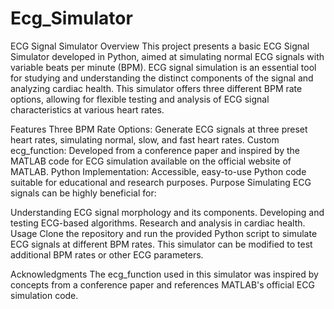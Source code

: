# Ecg_Simulator
ECG Signal Simulator
Overview
This project presents a basic ECG Signal Simulator developed in Python, aimed at simulating normal ECG signals with variable beats per minute (BPM). ECG signal simulation is an essential tool for studying and understanding the distinct components of the signal and analyzing cardiac health. This simulator offers three different BPM rate options, allowing for flexible testing and analysis of ECG signal characteristics at various heart rates.

Features
Three BPM Rate Options: Generate ECG signals at three preset heart rates, simulating normal, slow, and fast heart rates.
Custom ecg_function: Developed from a conference paper and inspired by the MATLAB code for ECG simulation available on the official website of MATLAB.
Python Implementation: Accessible, easy-to-use Python code suitable for educational and research purposes.
Purpose
Simulating ECG signals can be highly beneficial for:

Understanding ECG signal morphology and its components.
Developing and testing ECG-based algorithms.
Research and analysis in cardiac health.
Usage
Clone the repository and run the provided Python script to simulate ECG signals at different BPM rates. This simulator can be modified to test additional BPM rates or other ECG parameters.

Acknowledgments
The ecg_function used in this simulator was inspired by concepts from a conference paper and references MATLAB's official ECG simulation code.